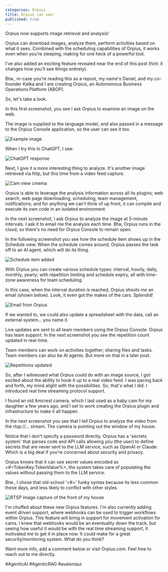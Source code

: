 ```yaml
---
categories: Orpius
title: Orpius can see!
published: true
---
```


Orpius now supports image retrieval and analysis! 

Orpius can download images, analyze them, perform activities based on what it sees.
Combined with the scheduling capabilities of Orpius, 
it works even when you're sleeping, making for one heck of a powerful tool.

I've also added an exciting feature revealed near the end of this post (hint: it changes how you'll see things entirely).

Btw., in-case you're reading this as a repost, my name's Daniel, 
and my co-founder Katka and I are creating Orpius, an Autonomous Business Operations Platform (ABOP).

So, let's take a look.

In this first screenshot, you see I ask Orpius to examine an image on the web.

The image is supplied to the language model, 
and also passed in a message to the Orpius Console application, 
so the user can see it too.

![Example image](/assets/images/2024_11_05/Image1.png)

When I try this in ChatGPT, I see:

![ChatGPT response](/assets/images/2024_11_05/ChatGptResponse.png)

Next, I give it a more interesting thing to analyze. 
It's another image retrieved via http, but this time from a video feed capture.

![Cam view cinema](/assets/images/2024_11_05/Image2.png)

Orpius is able to leverage the analysis information across all its plugins; web search, 
web page downloading, scheduling, team management, notifications; 
and for anything we can't think of up front, it can compile and execute its own code in an isolated environment.

In the next screenshot, I ask Orpius to analyze the image at 5-minute intervals.
I ask it to email me the analysis each time. 
Btw, Orpius runs in the cloud, so there's no need for Orpius Console to remain open. 

In the following screenshot you see how the schedule item shows up in the Schedule view.
When the schedule comes around, Orpius passes the task off to an AI agent, 
which will do its thing.

![Schedule item added](/assets/images/2024_11_05/Image4.png)

With Orpius you can create various schedule types: 
interval, hourly, daily, monthly, yearly; with repetition limiting and schedule expiry, 
all with time-zone awareness for team scheduling.

In this case, when the interval duration is reached, Orpius shoots me an email (shown below). 
Look, it even got the makes of the cars. Splendid! 

![Email from Orpius](/assets/images/2024_11_05/Image4_1.png)

If we wanted to, we could also update a spreadsheet with the data, 
call an external system... you name it.

Live updates are sent to all team members using the Orpius Console. 
Orpius has team support. 
In the next screenshot you see the repetition count updated in real-time.

Team members can work on activities together; sharing files and tasks. 
Team members can also be AI agents. But more on that in a later post.

![Repetitions updated](/assets/images/2024_11_05/Image5.png)

So, after I witnessed what Orpius could do with an image source, 
I got excited about the ability to hook it up to a real video feed.
I was pacing back and forth, my mind alight with the possibilities.
So, that's what I did. I introduced real time streaming protocol support.

I found an old Amcrest camera, which I last used as a baby cam for my daughter 
a few years ago, and I set to work creating the Orpius plugin 
and infrastructure to make it all happen.

In the next screenshot you see that I tell Orpius to analyze the video from the rtsp://... stream.
The camera is pointing out the window of my house.

Notice that I don't specify a password directly. Orpius has a 'secrets system' 
that parses code and API calls allowing you (the user) to define secrets 
that are never sent to the LLM service, such as OpenAI or Claude. 
Which is a big deal if you're concerned about security and privacy.

Orpius knows that it can use secret values encoded as <#=TokenKey:TokenValue%>,
the system takes care of populating the values without passing them to the LLM service.

Btw., I chose that old-school '<#=' funky syntax because its less common these days, 
and less likely to conflict with other styles.

![RTSP image capture of the front of my house](/assets/images/2024_11_05/Image6.png)

I'm chuffed about these new Orpius features. I'm also currently adding event driven support, 
where webhooks can be used to trigger workflows within Orpius. 
This feature will bring in support for movement activation for cams. 
I knew that webhooks would be an eventuality down the track,
but seeing how useful it would be with the real time streaming support, 
it motivated me to get it in place now. 
It could make for a great security/monitoring system. What do you think?

Want more info, add a comment below or visit Orpius.com. 
Feel free to reach out to me directly.

#AgenticAI #AgenticRAG #avaloniaui
